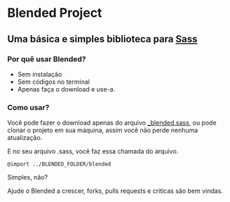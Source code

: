 # Blended Project


## Uma básica e simples biblioteca para [Sass](http://sass-lang.com)

### Por quê usar Blended?
* Sem instalação
* Sem códigos no terminal
* Apenas faça o download e use-a.

### Como usar?

Você pode fazer o download apenas do arquivo [_blended.sass](https://raw.github.com/vicainelli/Blended/master/_blended.sass), ou pode clonar o projeto em sua máquina, assim você não perde nenhuma atualização.

E no seu arquivo .sass, você faz essa chamada do arquivo.
```
@import ../BLENDED_FOLDER/blended 
```

Simples, não?

Ajude o Blended a crescer, forks, pulls requests e criticas são bem vindas.


